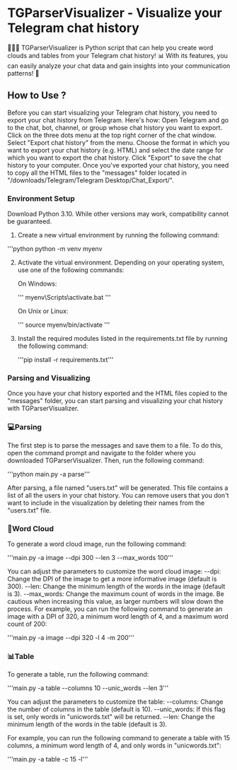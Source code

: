 # TGParserVisualizer - Visualize your Telegram chat history
🚀🐍💬 TGParserVisualizer is Python script that can help you create word clouds and tables from your Telegram chat history! 📊 With its features, you can easily analyze your chat data and gain insights into your communication patterns! 👥

## How to Use ?

Before you can start visualizing your Telegram chat history, you need to export your chat history from Telegram. Here's how:
	Open Telegram and go to the chat, bot, channel, or group whose chat history you want to export.
	Click on the three dots menu at the top right corner of the chat window.
	Select "Export chat history" from the menu.
	Choose the format in which you want to export your chat history (e.g. HTML) and select the date range for which you want to export the chat history.
	Click "Export" to save the chat history to your computer.
	Once you've exported your chat history, you need to copy all the HTML files to the "messages" folder located in "/downloads/Telegram/Telegram Desktop/Chat_Export/".


### Environment Setup

Download Python 3.10. While other versions may work, compatibility cannot be guaranteed.

1. Create a new virtual environment by running the following command:

'''python
python -m venv myenv
	

2. Activate the virtual environment. Depending on your operating system, use one of the following commands:

	On Windows:

	'''
	myenv\Scripts\activate.bat
	'''

	On Unix or Linux:

	'''
	source myenv/bin/activate
	'''

3. Install the required modules listed in the requirements.txt file by running the following command:

	'''pip install -r requirements.txt'''


### Parsing and Visualizing
Once you have your chat history exported and the HTML files copied to the "messages" folder, you can start parsing and visualizing your chat history with TGParserVisualizer.

### 💻Parsing 
The first step is to parse the messages and save them to a file. To do this, open the command prompt and navigate to the folder where you downloaded TGParserVisualizer. Then, run the following command:

'''python main.py -a parse'''

After parsing, a file named "users.txt" will be generated. This file contains a list of all the users in your chat history. You can remove users that you don't want to include in the visualization by deleting their names from the "users.txt" file.

### 💭Word Cloud
To generate a word cloud image, run the following command:

'''main.py -a image --dpi 300 --len 3 --max_words 100'''

You can adjust the parameters to customize the word cloud image:
--dpi: Change the DPI of the image to get a more informative image (default is 300).
--len: Change the minimum length of the words in the image (default is 3).
--max_words: Change the maximum count of words in the image. Be cautious when increasing this value, as larger numbers will slow down the process.
For example, you can run the following command to generate an image with a DPI of 320, a minimum word length of 4, and a maximum word count of 200:

'''main.py -a image --dpi 320 -l 4 -m 200'''

### 📊Table
To generate a table, run the following command:

'''main.py -a table --columns 10 --unic_words --len 3'''


You can adjust the parameters to customize the table:
--columns: Change the number of columns in the table (default is 10).
--unic_words: If this flag is set, only words in "unicwords.txt" will be returned.
--len: Change the minimum length of the words in the table (default is 3).

For example, you can run the following command to generate a table with 15 columns, a minimum word length of 4, and only words in "unicwords.txt":

'''main.py -a table -c 15 -l'''